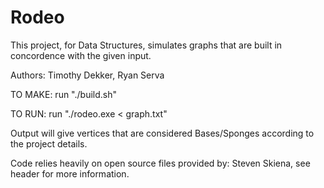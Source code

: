 # Rodeo
This project, for Data Structures, simulates graphs that are built in concordence with the given input.

Authors: Timothy Dekker, Ryan Serva

TO MAKE: run "./build.sh"

TO RUN: run "./rodeo.exe < graph.txt"

Output will give vertices that are considered Bases/Sponges according to the project details.

Code relies heavily on open source files provided by: Steven Skiena, see header for more information.
